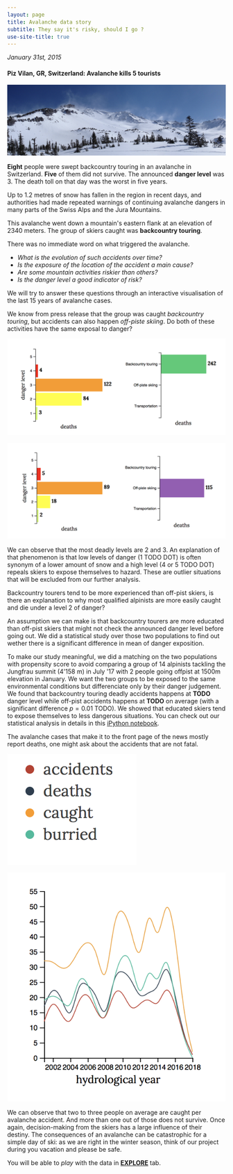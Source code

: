 ```yaml
---
layout: page
title: Avalanche data story
subtitle: They say it's risky, should I go ?
use-site-title: true
---
```


 *January 31st, 2015*

#### Piz Vilan, GR, Switzerland: Avalanche kills 5 tourists

![image](../img/images_data_story/avalanche.png)

**Eight** people were swept backcountry touring in an avalanche in Switzerland. **Five** of them did not survive. The announced **danger level** was 3. The death toll on that day was the worst in five years. 

Up to 1.2 metres of snow has fallen in the region in recent days, and authorities had made repeated warnings of continuing avalanche dangers in many parts of the Swiss Alps and the Jura Mountains.

This avalanche went down a mountain's eastern flank at an elevation of 2340 meters. The group of skiers caught was **backcountry touring**. 

There was no immediate word on what triggered the avalanche. 

- *What is the evolution of such accidents over time?*
- *Is the exposure of the location of the accident a main cause?*
- *Are some mountain activities riskier than others?*
- *Is the danger level a good indicator of risk?*

We will try to answer these questions through an interactive visualisation of the last 15 years of avalanche cases.

We know from press release that the group was caught *backcountry touring*, but accidents can also happen *off-piste skiing*. Do both of these activities have the same exposal to danger?

![image](../img/images_data_story/backcountry.gif)

![image](../img/images_data_story/off-piste_skiing.gif)

We can observe that the most deadly levels are 2 and 3. An explanation of that phenomenon is that low levels of danger (1 TODO DOT) is often synonym of a lower amount of snow and a high level (4 or 5 TODO DOT) repeals skiers to expose themselves to hazard. These are outlier situations that will be excluded from our further analysis.

Backcountry tourers tend to be more experienced than off-pist skiers, is there an explanation to why most qualified alpinists are more easily caught and die under a level 2 of danger?

An assumption we can make is that backcountry tourers are more educated than off-pist skiers that might not check the announced danger level before going out. We did a statistical study over those two populations to find out wether there is a significant difference in mean of danger exposition.

To make our study meaningful, we did a matching on the two populations with propensity score to avoid comparing a group of 14 alpinists tackling the Jungfrau summit (4'158 m) in July '17 with 2 people going offpist at 1500m elevation in January. We want the two groups to be exposed to the same environmental conditions but differenciate only by their danger judgement. We found that backcountry touring deadly accidents happens at __TODO__ danger level while off-pist accidents happens at __TODO__ on average (with a significant difference $p=0.01$ TODO). We showed that educated skiers tend to expose themselves to less dangerous situations. You can check out our statistical analysis in details in this [iPython notebook](https://nbviewer.jupyter.org/github/swiss-avalanches/swiss-avalanches.github.io/blob/master/notebooks/data_story.ipynb).


The avalanche cases that make it to the front page of the news mostly report deaths, one might ask about the accidents that are not fatal.

![image](../img/images_data_story/legend.gif)

![image](../img/images_data_story/survival_rates.gif)

We can observe that two to three people on average are caught per avalanche accident. And more than one out of those does not survive. Once again, decision-making from the skiers has a large influence of their destiny. The consequences of an avalanche can be catastrophic for a simple day of ski: as we are right in the winter season, think of our project during you vacation and please be safe.

You will be able to *play* with the data in [**EXPLORE**](../explore/) tab.
